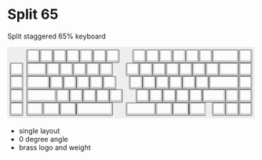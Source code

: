 # Split 65
Split staggered 65% keyboard

![layout](images/split-65.png "layout")

- single layout
- 0 degree angle
- brass logo and weight
